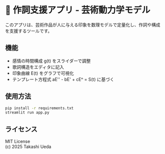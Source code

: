 
# 🎵 作詞支援アプリ - 芸術動力学モデル

このアプリは、芸術作品が人に与える印象を数理モデルで定量化し、作詞や構成を支援するツールです。

## 機能
- 感情の時間構成 g(t) をスライダーで調整
- 歌詞構造をエディタに記入
- 印象曲線 E(t) をグラフで可視化
- テンプレート方程式 aE'' - bE' + cEⁿ = S(t) に基づく

## 使用方法

```bash
pip install -r requirements.txt
streamlit run app.py
```

## ライセンス

MIT License  
(c) 2025 Takashi Ueda
